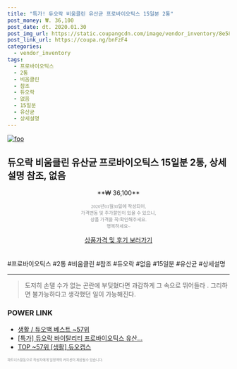 ```yaml
--- 
title: "특가! 듀오락 비움클린 유산균 프로바이오틱스 15일분 2통" 
post_money: ₩. 36,100 
post_date: dt. 2020.01.30 
post_img_url: https://static.coupangcdn.com/image/vendor_inventory/8e58/79f1cbe8e6de6af71791bc0526675d90a9503eb1a539430b9ed9fec8b778.jpg 
post_link_url: https://coupa.ng/bnFzF4 
categories: 
  - vendor_inventory 
tags: 
  - 프로바이오틱스 
  - 2통 
  - 비움클린 
  - 참조 
  - 듀오락 
  - 없음 
  - 15일분 
  - 유산균 
  - 상세설명 
--- 
```

[![foo](https://static.coupangcdn.com/image/vendor_inventory/8e58/79f1cbe8e6de6af71791bc0526675d90a9503eb1a539430b9ed9fec8b778.jpg)](https://coupa.ng/bnFzF4) 

## 듀오락 비움클린 유산균 프로바이오틱스 15일분 2통, 상세설명 참조, 없음 
<p style="text-align: center;">**₩ 36,100**</p> 
<p style="text-align: center;"><span style="color: #898c8f; font-family: Georgia,Times,serif; font-size: 0.75em;">2020년01월30일에 작성되어, <br>가격변동 및 추가할인이 있을 수 있으니,<br> 상품 가격을 꼭!확인해주세요.<br>행복하세요~</span> 
</p>	 
<div markdown="0" style="text-align: center;"><a href="https://coupa.ng/bnFzF4" class="btn btn--success">상품가격 및 후기 보러가기</a></div> 
<br><br> 
  #프로바이오틱스 #2통 #비움클린 #참조 #듀오락 #없음 #15일분 #유산균 #상세설명 
<hr> 

> 도저히 손댈 수가 없는 곤란에 부딪혔다면 과감하게 그 속으로 뛰어들라 . 그리하면 불가능하다고 생각했던 일이 가능해진다. 


### POWER LINK

* <a href="https://blog.naver.com/santokki14/221787206067" target="_blank">생활 / 듀오백 베스트 ~57위</a>
* <a href="https://blog.naver.com/sakai111/221790139937" target="_blank">[특가] 듀오락 바이탈리티 프로바이오틱스 유산...</a>
* <a href="https://blog.naver.com/an0733/221785286116" target="_blank"> TOP ~57위 [생활] 듀오캡스</a>

<span style="color: #898c8f; font-family: Georgia,Times,serif; font-size: 0.55em;">파트너스활동으로 작성자에게 일정액의 커미션이 제공될수 있습니다.</span> 
